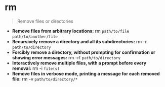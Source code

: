 # rm
> Remove files or directories
- **Remove files from arbitrary locations:**
rm `path/to/file` `path/to/another/file`
- **Recursively remove a directory and all its subdirectories:**
rm -r `path/to/directory`
- **Forcibly remove a directory, without prompting for confirmation or showing error messages:**
rm -rf `path/to/directory`
- **Interactively remove multiple files, with a prompt before every removal:**
rm -i `file(s)`
- **Remove files in verbose mode, printing a message for each removed file:**
rm -v `path/to/directory/*`
